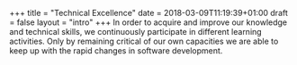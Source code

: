 +++
title = "Technical Excellence"
date = 2018-03-09T11:19:39+01:00
draft = false
layout = "intro"
+++
In order to acquire and improve our knowledge and technical skills, we continuously participate in different learning activities. Only by remaining critical of our own capacities we are able to keep up with the rapid changes in software development.